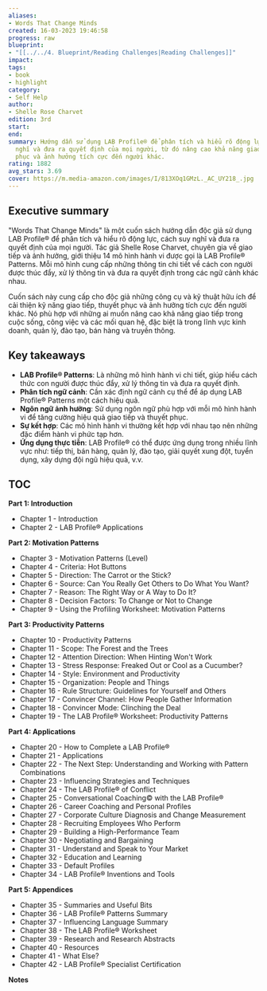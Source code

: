 ```yaml
---
aliases:
- Words That Change Minds
created: 16-03-2023 19:46:58
progress: raw
blueprint:
- "[[../../4. Blueprint/Reading Challenges|Reading Challenges]]"
impact:
tags:
- book
- highlight
category:
- Self Help
author:
- Shelle Rose Charvet
edition: 3rd
start:
end:
summary: Hướng dẫn sử dụng LAB Profile® để phân tích và hiểu rõ động lực, cách suy
  nghĩ và đưa ra quyết định của mọi người, từ đó nâng cao khả năng giao tiếp, thuyết
  phục và ảnh hưởng tích cực đến người khác.
rating: 1882
avg_stars: 3.69
cover: https://m.media-amazon.com/images/I/813XOq1GMzL._AC_UY218_.jpg
---
```



## Executive summary

"Words That Change Minds" là một cuốn sách hướng dẫn độc giả sử dụng LAB Profile® để phân tích và hiểu rõ động lực, cách suy nghĩ và đưa ra quyết định của mọi người. Tác giả Shelle Rose Charvet, chuyên gia về giao tiếp và ảnh hưởng, giới thiệu 14 mô hình hành vi được gọi là LAB Profile® Patterns. Mỗi mô hình cung cấp những thông tin chi tiết về cách con người được thúc đẩy, xử lý thông tin và đưa ra quyết định trong các ngữ cảnh khác nhau. 

Cuốn sách này cung cấp cho độc giả những công cụ và kỹ thuật hữu ích để cải thiện kỹ năng giao tiếp, thuyết phục và ảnh hưởng tích cực đến người khác.  Nó phù hợp với những ai muốn nâng cao khả năng giao tiếp trong cuộc sống, công việc và các mối quan hệ, đặc biệt là trong lĩnh vực kinh doanh, quản lý, đào tạo, bán hàng và truyền thông.

## Key takeaways

* **LAB Profile® Patterns**:  Là những mô hình hành vi chi tiết, giúp hiểu cách thức con người được thúc đẩy, xử lý thông tin và đưa ra quyết định. 
* **Phân tích ngữ cảnh**: Cần xác định ngữ cảnh cụ thể để áp dụng LAB Profile® Patterns một cách hiệu quả.
* **Ngôn ngữ ảnh hưởng**: Sử dụng ngôn ngữ phù hợp với mỗi mô hình hành vi để tăng cường hiệu quả giao tiếp và thuyết phục.
* **Sự kết hợp**:  Các mô hình hành vi thường kết hợp với nhau tạo nên những đặc điểm hành vi phức tạp hơn.
* **Ứng dụng thực tiễn**: LAB Profile® có thể được ứng dụng trong nhiều lĩnh vực như: tiếp thị, bán hàng, quản lý, đào tạo, giải quyết xung đột, tuyển dụng, xây dựng đội ngũ hiệu quả, v.v.

## TOC

**Part 1: Introduction**
* Chapter 1 - Introduction
* Chapter 2 - LAB Profile® Applications

**Part 2: Motivation Patterns**
* Chapter 3 - Motivation Patterns (Level)
* Chapter 4 - Criteria: Hot Buttons
* Chapter 5 - Direction: The Carrot or the Stick?
* Chapter 6 - Source: Can You Really Get Others to Do What You Want?
* Chapter 7 - Reason: The Right Way or A Way to Do It?
* Chapter 8 - Decision Factors: To Change or Not to Change
* Chapter 9 - Using the Profiling Worksheet: Motivation Patterns

**Part 3: Productivity Patterns**
* Chapter 10 - Productivity Patterns
* Chapter 11 - Scope: The Forest and the Trees
* Chapter 12 - Attention Direction: When Hinting Won't Work
* Chapter 13 - Stress Response: Freaked Out or Cool as a Cucumber?
* Chapter 14 - Style: Environment and Productivity
* Chapter 15 - Organization: People and Things
* Chapter 16 - Rule Structure: Guidelines for Yourself and Others
* Chapter 17 - Convincer Channel: How People Gather Information
* Chapter 18 - Convincer Mode: Clinching the Deal
* Chapter 19 - The LAB Profile® Worksheet: Productivity Patterns

**Part 4: Applications**
* Chapter 20 - How to Complete a LAB Profile®
* Chapter 21 - Applications
* Chapter 22 - The Next Step: Understanding and Working with Pattern Combinations
* Chapter 23 - Influencing Strategies and Techniques
* Chapter 24 - The LAB Profile® of Conflict
* Chapter 25 - Conversational Coaching© with the LAB Profile®
* Chapter 26 - Career Coaching and Personal Profiles
* Chapter 27 - Corporate Culture Diagnosis and Change Measurement
* Chapter 28 - Recruiting Employees Who Perform
* Chapter 29 - Building a High-Performance Team
* Chapter 30 - Negotiating and Bargaining
* Chapter 31 - Understand and Speak to Your Market
* Chapter 32 - Education and Learning
* Chapter 33 - Default Profiles
* Chapter 34 - LAB Profile® Inventions and Tools

**Part 5: Appendices**
* Chapter 35 - Summaries and Useful Bits 
* Chapter 36 - LAB Profile® Patterns Summary
* Chapter 37 - Influencing Language Summary 
* Chapter 38 - The LAB Profile® Worksheet
* Chapter 39 - Research and Research Abstracts
* Chapter 40 - Resources
* Chapter 41 - What Else?
* Chapter 42 - LAB Profile® Specialist Certification

**Notes**
